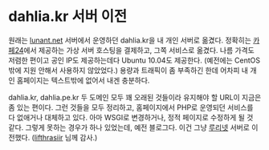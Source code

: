 dahlia.kr 서버 이전
===================

원래는 [lunant.net][1] 서버에서 운영하던 dahlia.kr을 내 개인 서버로 옮겼다. 정확히는 [카페24][2]에서 제공하는 가상 서버 호스팅을 결제하고, 그쪽 서비스로 옮겼다. 나름 가격도 저렴한 편이고 공인 IP도 제공하는데다 Ubuntu 10.04도 제공한다. (예전에는 CentOS밖에 지원 안해서 사용하지 않았었다.) 용량과 트래픽이 좀 부족하긴 한데 어차피 내 개인 홈페이지는 텍스트밖에 없어서 내겐 충분하다.

dahlia.kr, dahlia.pe.kr 두 도메인 모두 꽤 오래된 것들이라 유지해야 할 URL이 지금은 좀 있는 편이다. 그런 것들을 모두 정리하고, 홈페이지에서 PHP로 운영되던 서비스를 다 없애거나 대체하고 있다. 아마 WSGI로 변경하거나, 정적 페이지로 수정하게 될 것 같다. 그렇게 못하는 경우가 하나 있었는데, 예전 블로그다. 이건 그냥 [루리넷][3] 서버로 이전했다. ([lifthrasiir][4] 님께 감사.)

  [1]: http://lunant.net/
  [2]: http://cafe24.com/
  [3]: http://ruree.net/
  [4]: http://mearie.org/
